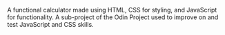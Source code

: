 A functional calculator made using HTML, CSS for styling, and JavaScript for functionality. A sub-project of the Odin Project used to improve on and test JavaScript and CSS skills. 
